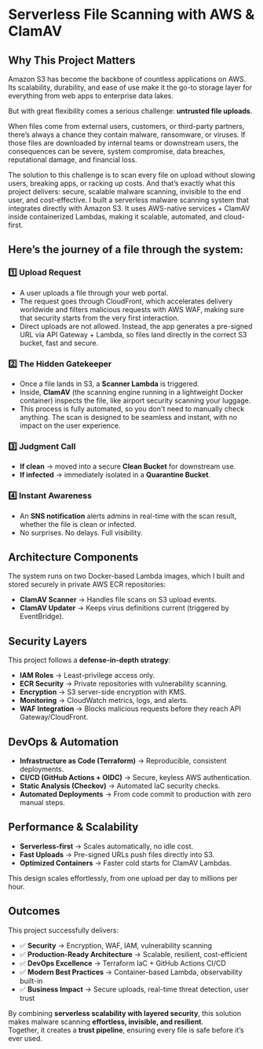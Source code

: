 # Serverless File Scanning with AWS & ClamAV

## Why This Project Matters
Amazon S3 has become the backbone of countless applications on AWS. Its scalability, durability, and ease of use make it the go-to storage layer for everything from web apps to enterprise data lakes.  

But with great flexibility comes a serious challenge: **untrusted file uploads**.  

When files come from external users, customers, or third-party partners, there’s always a chance they contain malware, ransomware, or viruses. If those files are downloaded by internal teams or downstream users, the consequences can be severe, system compromise, data breaches, reputational damage, and financial loss.  

The solution to this challenge is to scan every file on upload without slowing users, breaking apps, or racking up costs.
And that’s exactly what this project delivers: secure, scalable malware scanning, invisible to the end user, and cost-effective.
I built a serverless malware scanning system that integrates directly with Amazon S3. It uses AWS-native services + ClamAV inside containerized Lambdas, making it scalable, automated, and cloud-first.

## Here’s the journey of a file through the system:

### 1️⃣ Upload Request
- A user uploads a file through your web portal.
- The request goes through CloudFront, which accelerates delivery worldwide and filters malicious requests with AWS WAF, making sure that security starts from the very first interaction.
- Direct uploads are not allowed. Instead, the app generates a pre-signed URL via API Gateway + Lambda, so files land directly in the correct S3 bucket, fast and secure. 

### 2️⃣ The Hidden Gatekeeper
- Once a file lands in S3, a **Scanner Lambda** is triggered.
- Inside, **ClamAV** (the scanning engine running in a lightweight Docker container) inspects the file, like airport security scanning your luggage.
- This process is fully automated, so you don't need to manually check anything. The scan is designed to be seamless and instant, with no impact on the user experience.

### 3️⃣ Judgment Call
- **If clean** → moved into a secure **Clean Bucket** for downstream use.  
- **If infected** → immediately isolated in a **Quarantine Bucket**.  

### 4️⃣ Instant Awareness
- An **SNS notification** alerts admins in real-time with the scan result,  whether the file is clean or infected.  
- No surprises. No delays. Full visibility.  

## Architecture Components
The system runs on two Docker-based Lambda images, which I built and stored securely in private AWS ECR repositories:  

- **ClamAV Scanner** → Handles file scans on S3 upload events.  
- **ClamAV Updater** → Keeps virus definitions current (triggered by EventBridge).  

## Security Layers
This project follows a **defense-in-depth strategy**:

- **IAM Roles** → Least-privilege access only.  
- **ECR Security** → Private repositories with vulnerability scanning.  
- **Encryption** → S3 server-side encryption with KMS.  
- **Monitoring** → CloudWatch metrics, logs, and alerts.  
- **WAF Integration** → Blocks malicious requests before they reach API Gateway/CloudFront.  

## DevOps & Automation
- **Infrastructure as Code (Terraform)** → Reproducible, consistent deployments.  
- **CI/CD (GitHub Actions + OIDC)** → Secure, keyless AWS authentication.  
- **Static Analysis (Checkov)** → Automated IaC security checks.  
- **Automated Deployments** → From code commit to production with zero manual steps.  

## Performance & Scalability
- **Serverless-first** → Scales automatically, no idle cost.  
- **Fast Uploads** → Pre-signed URLs push files directly into S3.  
- **Optimized Containers** → Faster cold starts for ClamAV Lambdas.  

This design scales effortlessly, from one upload per day to millions per hour.  

## Outcomes
This project successfully delivers:

- ✅ **Security** → Encryption, WAF, IAM, vulnerability scanning  
- ✅ **Production-Ready Architecture** → Scalable, resilient, cost-efficient  
- ✅ **DevOps Excellence** → Terraform IaC + GitHub Actions CI/CD  
- ✅ **Modern Best Practices** → Container-based Lambda, observability built-in  
- ✅ **Business Impact** → Secure uploads, real-time threat detection, user trust  

By combining **serverless scalability with layered security**, this solution makes malware scanning **effortless, invisible, and resilient**.  
Together, it creates a **trust pipeline**, ensuring every file is safe before it’s ever used.  
